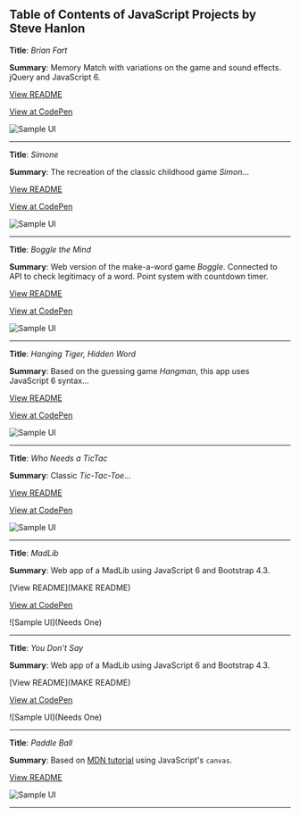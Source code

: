 ## Table of Contents of JavaScript Projects by Steve Hanlon

**Title**: *Brian Fart*

**Summary**: Memory Match with variations on the game and sound effects. jQuery and JavaScript 6.

[View README](https://github.com/SixStringsCoder/matching_game)

[View at CodePen](https://codepen.io/SixStringsCoder/full/OEQxaE)

![Sample UI](https://github.com/SixStringsCoder/matching_game/blob/master/images/readme_pics/tablet.png)


---------------------------------

**Title**: *Simone*

**Summary**: The recreation of the classic childhood game *Simon*...

[View README](https://github.com/SixStringsCoder/simon_game)

[View at CodePen](https://codepen.io/SixStringsCoder/pen/jdPGmx)

![Sample UI](https://github.com/SixStringsCoder/simon_game/blob/master/screenshots/sample_UI.png)


---------------------------------

**Title**: *Boggle the Mind*

**Summary**: Web version of the make-a-word game *Boggle*. Connected to API to check legitimacy of a word. Point system with countdown timer.

[View README](https://github.com/SixStringsCoder/boggle_js)

[View at CodePen](https://codepen.io/SixStringsCoder/pen/PVdbpZ)

![Sample UI](https://github.com/SixStringsCoder/boggle_js/blob/master/screenshots/bogglescreen1.png)


---------------------------------

**Title**: *Hanging Tiger, Hidden Word*

**Summary**: Based on the guessing game *Hangman*, this app uses JavaScript 6 syntax...

[View README](https://github.com/SixStringsCoder/hangman)

[View at CodePen](https://codepen.io/SixStringsCoder/pen/KEMXLG)

![Sample UI](https://github.com/SixStringsCoder/hangman/blob/master/screenshots/screenshot_hangingTiger.png)

---------------------------------

**Title**: *Who Needs a TicTac*

**Summary**: Classic *Tic-Tac-Toe*...

[View README](https://github.com/SixStringsCoder/who_needs_a_ticTac)

[View at CodePen](https://codepen.io/SixStringsCoder/pen/ZwqKpJ?editors=1010)

![Sample UI](https://github.com/SixStringsCoder/who_needs_a_ticTac/blob/master/screenshots/screen_sample_winner.png)


---------------------------------

**Title**: *MadLib*

**Summary**: Web app of a MadLib using JavaScript 6 and Bootstrap 4.3.

[View README](MAKE README)

[View at CodePen](https://codepen.io/SixStringsCoder/pen/2c90c648a384e21556572d984087a244)

![Sample UI](Needs One)

---------------------------------

**Title**: *You Don't Say*

**Summary**: Web app of a MadLib using JavaScript 6 and Bootstrap 4.3.

[View README](MAKE README)

[View at CodePen](https://codepen.io/SixStringsCoder/pen/pprvRr)

![Sample UI](Needs One)

---------------------------------

**Title**: *Paddle Ball*

**Summary**: Based on [MDN tutorial](https://developer.mozilla.org/en-US/docs/Games/Tutorials/2D_Breakout_game_pure_JavaScript) using JavaScript's <code>canvas</code>.

[View README](https://github.com/SixStringsCoder/padde_ball_game)


![Sample UI](https://github.com/SixStringsCoder/padde_ball_game/blob/master/static_site/img/simple_ui.png)

---------------------------------
